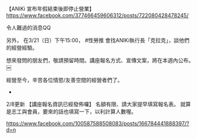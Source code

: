 ---
---
【ANIKi 宣布年假結束後即停止營業】
https://www.facebook.com/377466459606312/posts/722080428478245/ 

令人難過的消息QQ

另外，
在3/21（日）下午15:00， #性勞推 會找ANIKi執行長「克拉克」，談他們的經營經驗。

想來發問的朋友們，敬請預留時間。講座報名方式、宣傳文案，將在本週內公布。￼

經營至今，辛苦各位情慾/友善空間的經營者們了。

-
2/8更新
【講座報名資訊已經發佈囉】
名額有限、請大家提早填寫報名表。
就算是志工與會員，要來的話也填寫一下，以利計算人數喔。

https://www.facebook.com/100587588508083/posts/166784441888397/?d=n